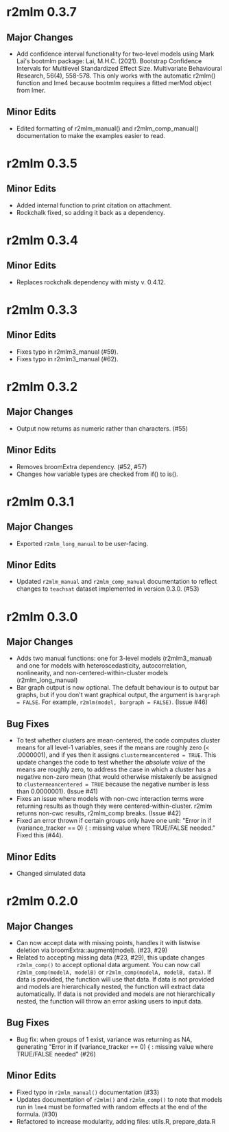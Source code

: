 # r2mlm 0.3.7

## Major Changes

* Add confidence interval functionality for two-level models using Mark Lai's
bootmlm package: Lai, M.H.C. (2021). Bootstrap Confidence Intervals for
Multilevel Standardized Effect Size. Multivariate Behavioural Research, 56(4),
558-578. This only works with the automatic r2mlm() function and lme4 because
bootmlm requires a fitted merMod object from lmer.

## Minor Edits

* Edited formatting of r2mlm_manual() and r2mlm_comp_manual() documentation to
make the examples easier to read.

# r2mlm 0.3.5

## Minor Edits

* Added internal function to print citation on attachment.
* Rockchalk fixed, so adding it back as a dependency.

# r2mlm 0.3.4

## Minor Edits

* Replaces rockchalk dependency with misty v. 0.4.12.

# r2mlm 0.3.3

## Minor Edits

* Fixes typo in r2mlm3_manual (#59).
* Fixes typo in r2mlm3_manual (#62).

# r2mlm 0.3.2

## Major Changes

* Output now returns as numeric rather than characters. (#55)

## Minor Edits

* Removes broomExtra dependency. (#52, #57)
* Changes how variable types are checked from if() to is().

# r2mlm 0.3.1

## Major Changes
* Exported `r2mlm_long_manual` to be user-facing.

## Minor Edits
* Updated `r2mlm_manual` and `r2mlm_comp_manual` documentation to reflect changes to `teachsat` dataset implemented in version 0.3.0. (#53)

# r2mlm 0.3.0

## Major Changes
* Adds two manual functions: one for 3-level models (r2mlm3_manual) and one for models with heteroscedasticity, autocorrelation, nonlinearity, and non-centered-within-cluster models (r2mlm_long_manual)
* Bar graph output is now optional. The default behaviour is to output bar graphs, but if you don't want graphical output, the argument is `bargraph = FALSE`. For example, `r2mlm(model, bargraph = FALSE)`. (Issue #46)

## Bug Fixes
* To test whether clusters are mean-centered, the code computes cluster means for all level-1 variables, sees if the means are roughly zero (< .0000001), and if yes then it assigns `clustermeancentered = TRUE`. This update changes the code to test whether the *absolute value* of the means are roughly zero, to address the case in which a cluster has a negative non-zero mean (that would otherwise mistakenly be assigned to `clustermeancentered = TRUE` because the negative number is less than 0.0000001). (Issue #41)
* Fixes an issue where models with non-cwc interaction terms were returning results as though they were centered-within-cluster. r2mlm returns non-cwc results, r2mlm_comp breaks. (Issue #42)
* Fixed an error thrown if certain groups only have one unit: "Error in if (variance_tracker == 0) { : missing value where TRUE/FALSE needed." Fixed this (#44).

## Minor Edits
* Changed simulated data

# r2mlm 0.2.0

## Major Changes
* Can now accept data with missing points, handles it with listwise deletion via broomExtra::augment(model). (#23, #29)
* Related to accepting missing data (#23, #29), this update changes `r2mlm_comp()` to accept optional data argument. You can now call `r2mlm_comp(modelA, modelB)` or `r2mlm_comp(modelA, modelB, data)`. If data is provided, the function will use that data. If data is not provided and models are hierarchically nested, the function will extract data automatically. If data is not provided and models are not hierarchically nested, the function will throw an error asking users to input data.

## Bug Fixes
* Bug fix: when groups of 1 exist, variance was returning as NA, generating "Error in if (variance_tracker == 0) { : missing value where TRUE/FALSE needed" (#26)

## Minor Edits
* Fixed typo in `r2mlm_manual()` documentation (#33)
* Updates documentation of `r2mlm()` and `r2mlm_comp()` to note that models run in `lme4` must be formatted with random effects at the end of the formula. (#30)
* Refactored to increase modularity, adding files: utils.R, prepare_data.R
